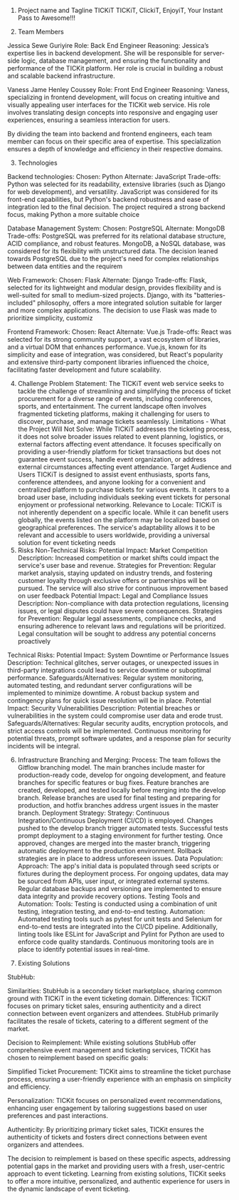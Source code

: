 1. Project name and Tagline
TICKiT
TICKiT, ClickiT, EnjoyiT, Your Instant Pass to Awesome!!!

2. Team Members

Jessica Sewe Guriyire 
Role: Back End Engineer 
Reasoning: Jessica’s expertise lies in backend development. She will be responsible for server-side logic, database management, and ensuring the functionality and performance of the TICKit platform. Her role is crucial in building a robust and scalable backend infrastructure.

Vaness Jame Henley Coussey
Role: Front End Engineer 
Reasoning: Vaness, specializing in frontend development, will focus on creating intuitive and visually appealing user interfaces for the TICKit web service. His role involves translating design concepts into responsive and engaging user experiences, ensuring a seamless interaction for users.

By dividing the team into backend and frontend engineers, each team member can focus on their specific area of expertise. This specialization ensures a depth of knowledge and efficiency in their respective domains.

3. Technologies

Backend technologies:
Chosen: Python
Alternate: JavaScript
Trade-offs: Python was selected for its readability, extensive libraries (such as Django for web development), and versatility. JavaScript was considered for its front-end capabilities, but Python's backend robustness and ease of integration led to the final decision. The project required a strong backend focus, making Python a more suitable choice


Database Management System:
Chosen: PostgreSQL
Alternate: MongoDB
Trade-offs: PostgreSQL was preferred for its relational database structure, ACID compliance, and robust features. MongoDB, a NoSQL database, was considered for its flexibility with unstructured data. The decision leaned towards PostgreSQL due to the project's need for complex relationships between data entities and the requirem




Web Framework:
Chosen: Flask
Alternate: Django
Trade-offs: Flask, selected for its lightweight and modular design, provides flexibility and is well-suited for small to medium-sized projects. Django, with its "batteries-included" philosophy, offers a more integrated solution suitable for larger and more complex applications. The decision to use Flask was made to prioritize simplicity, customiz



Frontend Framework:
Chosen: React
Alternate: Vue.js
Trade-offs: React was selected for its strong community support, a vast ecosystem of libraries, and a virtual DOM that enhances performance. Vue.js, known for its simplicity and ease of integration, was considered, but React's popularity and extensive third-party component libraries influenced the choice, facilitating faster development and future scalability.


4. Challenge
Problem Statement:
The TICKiT event web service seeks to tackle the challenge of streamlining and simplifying the process of ticket procurement for a diverse range of events, including conferences, sports, and entertainment. The current landscape often involves fragmented ticketing platforms, making it challenging for users to discover, purchase, and manage tickets seamlessly.
Limitations - What the Project Will Not Solve:
While TICKiT addresses the ticketing process, it does not solve broader issues related to event planning, logistics, or external factors affecting event attendance. It focuses specifically on providing a user-friendly platform for ticket transactions but does not guarantee event success, handle event organization, or address external circumstances affecting event attendance.
Target Audience and Users
TICKiT is designed to assist event enthusiasts, sports fans, conference attendees, and anyone looking for a convenient and centralized platform to purchase tickets for various events. It caters to a broad user base, including individuals seeking event tickets for personal enjoyment or professional networking.
Relevance to Locale:
TICKiT is not inherently dependent on a specific locale. While it can benefit users globally, the events listed on the platform may be localized based on geographical preferences. The service's adaptability allows it to be relevant and accessible to users worldwide, providing a universal solution for event ticketing needs
5. Risks
Non-Technical Risks:
Potential Impact: Market Competition
Description: Increased competition or market shifts could impact the service's user base and revenue.
Strategies for Prevention: Regular market analysis, staying updated on industry trends, and fostering customer loyalty through exclusive offers or partnerships will be pursued. The service will also strive for continuous improvement based on user feedback
Potential Impact: Legal and Compliance Issues
Description: Non-compliance with data protection regulations, licensing issues, or legal disputes could have severe consequences.
Strategies for Prevention: Regular legal assessments, compliance checks, and ensuring adherence to relevant laws and regulations will be prioritized. Legal consultation will be sought to address any potential concerns proactively


Technical Risks:
 Potential Impact: System Downtime or Performance Issues Description: Technical glitches, server outages, or unexpected issues in third-party integrations could lead to service downtime or suboptimal performance. 
Safeguards/Alternatives: Regular system monitoring, automated testing, and redundant server configurations will be implemented to minimize downtime. A robust backup system and contingency plans for quick issue resolution will be in place.
Potential Impact: Security Vulnerabilities
Description: Potential breaches or vulnerabilities in the system could compromise user data and erode trust.
Safeguards/Alternatives: Regular security audits, encryption protocols, and strict access controls will be implemented. Continuous monitoring for potential threats, prompt software updates, and a response plan for security incidents will be integral.

6. Infrastructure
Branching and Merging:
Process: The team follows the Gitflow branching model. The main branches include master for production-ready code, develop for ongoing development, and feature branches for specific features or bug fixes. Feature branches are created, developed, and tested locally before merging into the develop branch. Release branches are used for final testing and preparing for production, and hotfix branches address urgent issues in the master branch.
Deployment Strategy:
Strategy: Continuous Integration/Continuous Deployment (CI/CD) is employed. Changes pushed to the develop branch trigger automated tests. Successful tests prompt deployment to a staging environment for further testing. Once approved, changes are merged into the master branch, triggering automatic deployment to the production environment. Rollback strategies are in place to address unforeseen issues.
Data Population:
Approach: The app's initial data is populated through seed scripts or fixtures during the deployment process. For ongoing updates, data may be sourced from APIs, user input, or integrated external systems. Regular database backups and versioning are implemented to ensure data integrity and provide recovery options.
Testing Tools and Automation:
Tools: Testing is conducted using a combination of unit testing, integration testing, and end-to-end testing.
Automation: Automated testing tools such as pytest for unit tests and Selenium for end-to-end tests are integrated into the CI/CD pipeline. Additionally, linting tools like ESLint for JavaScript and Pylint for Python are used to enforce code quality standards. Continuous monitoring tools are in place to identify potential issues in real-time.

7. Existing Solutions

StubHub:

Similarities: StubHub is a secondary ticket marketplace, sharing common ground with TICKiT in the event ticketing domain.
Differences: TICKiT focuses on primary ticket sales, ensuring authenticity and a direct connection between event organizers and attendees. StubHub primarily facilitates the resale of tickets, catering to a different segment of the market.


Decision to Reimplement:
While existing solutions StubHub offer comprehensive event management and ticketing services, TICKit has chosen to reimplement based on specific goals:

Simplified Ticket Procurement: TICKit aims to streamline the ticket purchase process, ensuring a user-friendly experience with an emphasis on simplicity and efficiency.

Personalization: TICKit focuses on personalized event recommendations, enhancing user engagement by tailoring suggestions based on user preferences and past interactions.

Authenticity: By prioritizing primary ticket sales, TICKit ensures the authenticity of tickets and fosters direct connections between event organizers and attendees.

The decision to reimplement is based on these specific aspects, addressing potential gaps in the market and providing users with a fresh, user-centric approach to event ticketing. Learning from existing solutions, TICKit seeks to offer a more intuitive, personalized, and authentic experience for users in the dynamic landscape of event ticketing.

